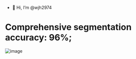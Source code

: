 - 👋 Hi, I’m @wjh2974
#  Comprehensive segmentation accuracy: 96%; 

![image](https://github.com/wjh2974/wjh2974/assets/151502081/e07d7e53-b53c-410a-b0ee-66fa30455f5c)

